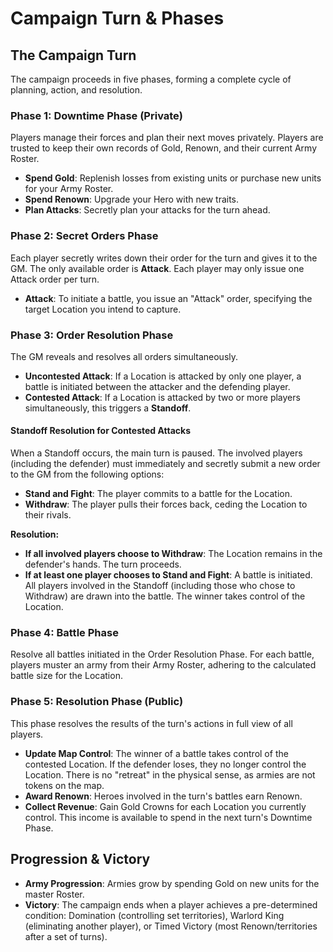 # Campaign Turn & Phases

## The Campaign Turn

The campaign proceeds in five phases, forming a complete cycle of planning, action, and resolution.

### Phase 1: Downtime Phase (Private)

Players manage their forces and plan their next moves privately. Players are trusted to keep their own records of Gold, Renown, and their current Army Roster.

*   **Spend Gold**: Replenish losses from existing units or purchase new units for your Army Roster.
*   **Spend Renown**: Upgrade your Hero with new traits.
*   **Plan Attacks**: Secretly plan your attacks for the turn ahead.

### Phase 2: Secret Orders Phase

Each player secretly writes down their order for the turn and gives it to the GM. The only available order is **Attack**. Each player may only issue one Attack order per turn.

*   **Attack**: To initiate a battle, you issue an "Attack" order, specifying the target Location you intend to capture.

### Phase 3: Order Resolution Phase

The GM reveals and resolves all orders simultaneously.

*   **Uncontested Attack**: If a Location is attacked by only one player, a battle is initiated between the attacker and the defending player.
*   **Contested Attack**: If a Location is attacked by two or more players simultaneously, this triggers a **Standoff**.

#### Standoff Resolution for Contested Attacks

When a Standoff occurs, the main turn is paused. The involved players (including the defender) must immediately and secretly submit a new order to the GM from the following options:

*   **Stand and Fight**: The player commits to a battle for the Location.
*   **Withdraw**: The player pulls their forces back, ceding the Location to their rivals.

**Resolution:**

*   **If all involved players choose to Withdraw**: The Location remains in the defender's hands. The turn proceeds.
*   **If at least one player chooses to Stand and Fight**: A battle is initiated. All players involved in the Standoff (including those who chose to Withdraw) are drawn into the battle. The winner takes control of the Location.

### Phase 4: Battle Phase

Resolve all battles initiated in the Order Resolution Phase. For each battle, players muster an army from their Army Roster, adhering to the calculated battle size for the Location.

### Phase 5: Resolution Phase (Public)

This phase resolves the results of the turn's actions in full view of all players.

*   **Update Map Control**: The winner of a battle takes control of the contested Location. If the defender loses, they no longer control the Location. There is no "retreat" in the physical sense, as armies are not tokens on the map.
*   **Award Renown**: Heroes involved in the turn's battles earn Renown.
*   **Collect Revenue**: Gain Gold Crowns for each Location you currently control. This income is available to spend in the next turn's Downtime Phase.

## Progression & Victory

*   **Army Progression**: Armies grow by spending Gold on new units for the master Roster.
*   **Victory**: The campaign ends when a player achieves a pre-determined condition: Domination (controlling set territories), Warlord King (eliminating another player), or Timed Victory (most Renown/territories after a set of turns).
